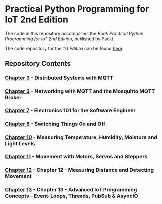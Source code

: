 # Practical Python Programming for IoT 2nd Edition

The code in this repository accompanies the _Book Practical Python Programming for IoT 2nd Edition_, published by Packt.

The code repository for the _1st Edition_ can be found [here](https://github.com/PacktPublishing/Practical-Python-Programming-for-IoT).

## Repository Contents

### [Chapter 3](chapter03) - Distributed Systems with MQTT

### [Chapter 3](chapter03) - Networking with MQTT and the Mosquitto MQTT Broker

### [Chapter 7](chapter07) - Electronics 101 for the Software Engineer

### [Chapter 8](chapter08) - Switching Things On and Off

### [Chapter 10](chapter10) - Measuring Temperature, Humidity, Moisture and Light Levels

### [Chapter 11](chapter11) - Movement with Motors, Servos and Steppers

### [Chapter 12](chapter12) - Chapter 12 - Measuring Distance and Detecting Movement

### [Chapter 13](chapter13) - Chapter 13 - Advanced IoT Programming Concepts - Event-Loops, Threads, PubSub &amp; AsyncIO
